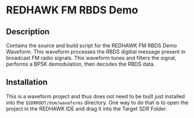 # REDHAWK FM RBDS Demo
 
## Description

Contains the source and build script for the REDHAWK FM RBDS Demo Waveform. This
waveform processes the RBDS digitial message present in broadcast FM radio
signals. This waveform tunes and filters the signal, performs a BPSK
demodulation, then decodes the RBDS data.

## Installation

This is a waveform project and thus does not need to be built just installed into
the `$SDRROOT/dom/waveforms` directory. One way to do that is to open the project
in the REDHAWK IDE and drag it into the Target SDR Folder.
